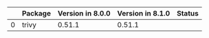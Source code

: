 <!-- markdown-link-check-disable -->

|    | Package   | Version in 8.0.0   | Version in 8.1.0   | Status   |
|---:|:----------|:-------------------|:-------------------|:---------|
|  0 | trivy     | 0.51.1             | 0.51.1             |          |